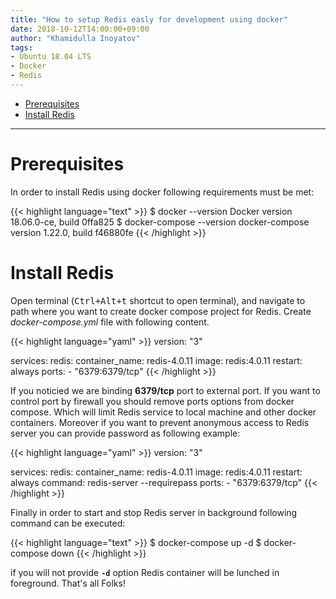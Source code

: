 ```yaml
---
title: "How to setup Redis easly for development using docker"
date: 2018-10-12T14:00:00+09:00
author: "Khamidulla Inoyatov"
tags:
- Ubuntu 18.04 LTS
- Docker
- Redis
---
```


* [Prerequisites](#prerequisites)
* [Install Redis](#install-redis)

***

# <a name="prerequisets"></a>Prerequisites

In order to install Redis using docker following requirements must be met:

{{< highlight language="text" >}}
$ docker --version
Docker version 18.06.0-ce, build 0ffa825
$ docker-compose --version
docker-compose version 1.22.0, build f46880fe
{{< /highlight >}}

# <a name="nstall-redis"></a>Install Redis

Open terminal (<kbd>Ctrl+Alt+t</kbd> shortcut to open terminal), and navigate to path where you want to create
docker compose project for Redis. Create *docker-compose.yml* file with following content. 

{{< highlight language="yaml" >}}
version: "3"

services:
    redis:
        container_name: redis-4.0.11 
        image: redis:4.0.11
        restart: always
        ports:
            - "6379:6379/tcp"
{{< /highlight >}}

If you noticied we are binding **6379/tcp** port to external port. If you want to control port by firewall you
should remove ports options from docker compose. Which will limit Redis service to local machine and other docker
containers. Moreover if you want to prevent anonymous access to Redis server you can provide password as following example:

{{< highlight language="yaml" >}}
version: "3"

services:
    redis:
        container_name: redis-4.0.11 
        image: redis:4.0.11
        restart: always
        command: redis-server --requirepass <password>
        ports:
            - "6379:6379/tcp"
{{< /highlight >}}

Finally in order to start and stop Redis server in background following command can be executed:

{{< highlight language="text" >}}
$ docker-compose up -d
$ docker-compose down 
{{< /highlight >}}

if you will not provide **`-d`** option Redis container will be lunched in foreground. That's all Folks!
